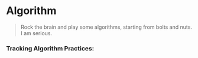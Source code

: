 Algorithm
=========

>Rock the brain and play some algorithms, starting from bolts and nuts. I am serious.

### Tracking Algorithm Practices:
